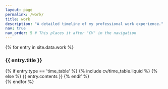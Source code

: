 ```yaml
---
layout: page
permalink: /work/
title: work
description: "A detailed timeline of my professional work experience."
nav: true
nav_order: 5 # This places it after "CV" in the navigation
---
```


<div class="cv">
{% for entry in site.data.work %}
  <a class="anchor" id="{{ entry.title | slugify }}"></a>
  <div class="card mt-3 p-3">
    <h3 class="card-title font-weight-medium">{{ entry.title }}</h3>
    <div>
      {% if entry.type == 'time_table' %}
        {% include cv/time_table.liquid %}
      {% else %}
        {{ entry.contents }}
      {% endif %}
    </div>
  </div>
{% endfor %}
</div>
